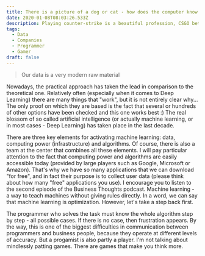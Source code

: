```yaml
---
title: There is a picture of a dog or cat - how does the computer know this ?
date: 2020-01-08T08:03:26.533Z
description: Playing counter-strike is a beautiful profession, CSGO betting in esport
tags:
  - Data
  - Companies
  - Programmer
  - Gamer
draft: false
---
```

> Our data is a very modern raw material



Nowadays, the practical approach has taken the lead in comparison to the theoretical one. Relatively often (especially when it comes to Deep Learning) there are many things that "work", but it is not entirely clear why... The only proof on which they are based is the fact that several or hundreds of other options have been checked and this one works best :) The real blossom of so called artificial intelligence (or actually machine learning, or in most cases - Deep Learning) has taken place in the last decade.

There are three key elements for activating machine learning: data, computing power (infrastructure) and algorithms. Of course, there is also a team at the center that combines all these elements. I will pay particular attention to the fact that computing power and algorithms are easily accessible today (provided by large players such as Google, Microsoft or Amazon). That's why we have so many applications that we can download "for free", and in fact their purpose is to collect user data (please think about how many "free" applications you use). I encourage you to listen to the second episode of the Business Thoughts podcast. Machine learning - a way to teach machines without giving rules directly. In a word, we can say that machine learning is optimization. However, let's take a step back first. 

The programmer who solves the task must know the whole algorithm step by step - all possible cases. If there is no case, then frustration appears. By the way, this is one of the biggest difficulties in communication between programmers and business people, because they operate at different levels of accuracy. But a progamist is also partly a player. I'm not talking about mindlessly patting games. There are games that make you think more.
